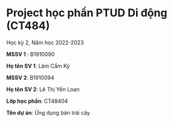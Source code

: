 # Project học phần PTUD Di động (CT484)

Học kỳ 2, Năm học 2022-2023

**MSSV 1** : B1910090

**Họ tên SV 1**: Lâm Cẩm Ký

**MSSV 2**: B1910094

**Họ tên SV 2**: Lê Thị Yến Loan

**Lớp học phần**: CT48404

**Tên dự án**: Ứng dụng bán trái cây

